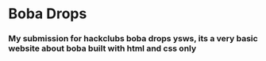 # Boba Drops

### My submission for hackclubs boba drops ysws, its a very basic website about boba built with html and css only 
